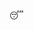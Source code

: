 
<!---
mrSpeedle/mrSpeedle is a ✨ special ✨ repository because its `README.md` (this file) appears on your GitHub profile.
You can click the Preview link to take a look at your changes.
--->

😴
